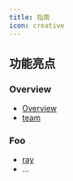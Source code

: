 ```yaml
---
title: 指南
icon: creative
---
```


## 功能亮点

### Overview

- [Overview](architecture/overview.md)
- [team](architecture/team.md)

### Foo

- [ray](foo/ray.md)
- ...
